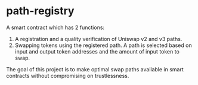 # path-registry
A smart contract which has 2 functions:
1. A registration and a quality verification of Uniswap v2 and v3 paths.
2. Swapping tokens using the registered path.
A path is selected based on input and output token addresses and the amount of input token to swap.

The goal of this project is to make optimal swap paths available in smart contracts without compromising
on trustlessness.
